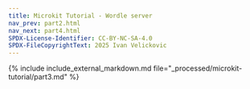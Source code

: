 ```yaml
---
title: Microkit Tutorial - Wordle server
nav_prev: part2.html
nav_next: part4.html
SPDX-License-Identifier: CC-BY-NC-SA-4.0
SPDX-FileCopyrightText: 2025 Ivan Velickovic
---
```


{% include include_external_markdown.md
           file="_processed/microkit-tutorial/part3.md" %}
